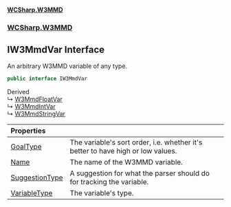 #### [WCSharp.W3MMD](index.md 'index')
### [WCSharp.W3MMD](WCSharp.W3MMD.md 'WCSharp.W3MMD')

## IW3MmdVar Interface

An arbitrary W3MMD variable of any type.

```csharp
public interface IW3MmdVar
```

Derived  
&#8627; [W3MmdFloatVar](WCSharp.W3MMD.W3MmdFloatVar.md 'WCSharp.W3MMD.W3MmdFloatVar')  
&#8627; [W3MmdIntVar](WCSharp.W3MMD.W3MmdIntVar.md 'WCSharp.W3MMD.W3MmdIntVar')  
&#8627; [W3MmdStringVar](WCSharp.W3MMD.W3MmdStringVar.md 'WCSharp.W3MMD.W3MmdStringVar')

| Properties | |
| :--- | :--- |
| [GoalType](WCSharp.W3MMD.IW3MmdVar.GoalType.md 'WCSharp.W3MMD.IW3MmdVar.GoalType') | The variable's sort order, i.e. whether it's better to have high or low values. |
| [Name](WCSharp.W3MMD.IW3MmdVar.Name.md 'WCSharp.W3MMD.IW3MmdVar.Name') | The name of the W3MMD variable. |
| [SuggestionType](WCSharp.W3MMD.IW3MmdVar.SuggestionType.md 'WCSharp.W3MMD.IW3MmdVar.SuggestionType') | A suggestion for what the parser should do for tracking the variable. |
| [VariableType](WCSharp.W3MMD.IW3MmdVar.VariableType.md 'WCSharp.W3MMD.IW3MmdVar.VariableType') | The variable's type. |

